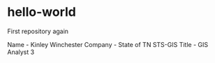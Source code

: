 # hello-world
First repository again

Name - Kinley Winchester
Company - State of TN STS-GIS
Title - GIS Analyst 3
